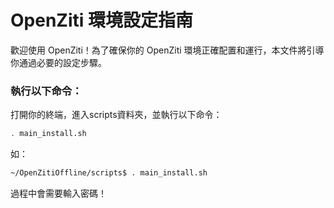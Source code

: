 # OpenZiti 環境設定指南

歡迎使用 OpenZiti！為了確保你的 OpenZiti 環境正確配置和運行，本文件將引導你通過必要的設定步驟。


### 執行以下命令：

打開你的終端，進入scripts資料夾，並執行以下命令：

```bash
. main_install.sh
```
如：
```bash
~/OpenZitiOffline/scripts$ . main_install.sh
```

過程中會需要輸入密碼！